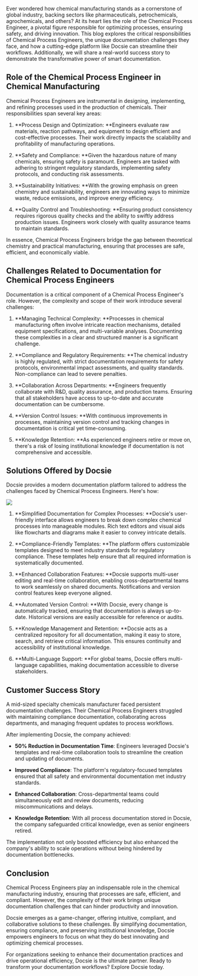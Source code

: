 Ever wondered how chemical manufacturing stands as a cornerstone of global industry, backing sectors like pharmaceuticals, petrochemicals, agrochemicals, and others? At its heart lies the role of the Chemical Process Engineer, a pivotal figure responsible for optimizing processes, ensuring safety, and driving innovation. This blog explores the critical responsibilities of Chemical Process Engineers, the unique documentation challenges they face, and how a cutting-edge platform like Docsie can streamline their workflows. Additionally, we will share a real-world success story to demonstrate the transformative power of smart documentation.

## Role of the Chemical Process Engineer in Chemical Manufacturing

Chemical Process Engineers are instrumental in designing, implementing, and refining processes used in the production of chemicals. Their responsibilities span several key areas:

1. **Process Design and Optimization: **Engineers evaluate raw materials, reaction pathways, and equipment to design efficient and cost-effective processes. Their work directly impacts the scalability and profitability of manufacturing operations.

2. **Safety and Compliance: **Given the hazardous nature of many chemicals, ensuring safety is paramount. Engineers are tasked with adhering to stringent regulatory standards, implementing safety protocols, and conducting risk assessments.

3. **Sustainability Initiatives: **With the growing emphasis on green chemistry and sustainability, engineers are innovating ways to minimize waste, reduce emissions, and improve energy efficiency.

4. **Quality Control and Troubleshooting: **Ensuring product consistency requires rigorous quality checks and the ability to swiftly address production issues. Engineers work closely with quality assurance teams to maintain standards.

In essence, Chemical Process Engineers bridge the gap between theoretical chemistry and practical manufacturing, ensuring that processes are safe, efficient, and economically viable.

## Challenges Related to Documentation for Chemical Process Engineers

Documentation is a critical component of a Chemical Process Engineer's role. However, the complexity and scope of their work introduce several challenges:

1. **Managing Technical Complexity: **Processes in chemical manufacturing often involve intricate reaction mechanisms, detailed equipment specifications, and multi-variable analyses. Documenting these complexities in a clear and structured manner is a significant challenge.

2. **Compliance and Regulatory Requirements: **The chemical industry is highly regulated, with strict documentation requirements for safety protocols, environmental impact assessments, and quality standards. Non-compliance can lead to severe penalties.

3. **Collaboration Across Departments: **Engineers frequently collaborate with R&D, quality assurance, and production teams. Ensuring that all stakeholders have access to up-to-date and accurate documentation can be cumbersome.

4. **Version Control Issues: **With continuous improvements in processes, maintaining version control and tracking changes in documentation is critical yet time-consuming.

5. **Knowledge Retention: **As experienced engineers retire or move on, there's a risk of losing institutional knowledge if documentation is not comprehensive and accessible.

## Solutions Offered by Docsie

Docsie provides a modern documentation platform tailored to address the challenges faced by Chemical Process Engineers. Here's how:

![](https://cdn.docsie.io/workspace_PxAvC1Uenuc7ad6H3/doc_wn84Jkoc6hIMTO2eE/file_XE9A0ZiXYWRebMpME/image_4d67d10a-bea3-f4ec-c7ae-35d74bce7fff.jpg)

1. **Simplified Documentation for Complex Processes: **Docsie's user-friendly interface allows engineers to break down complex chemical processes into manageable modules. Rich text editors and visual aids like flowcharts and diagrams make it easier to convey intricate details.

2. **Compliance-Friendly Templates: **The platform offers customizable templates designed to meet industry standards for regulatory compliance. These templates help ensure that all required information is systematically documented.

3. **Enhanced Collaboration Features: **Docsie supports multi-user editing and real-time collaboration, enabling cross-departmental teams to work seamlessly on shared documents. Notifications and version control features keep everyone aligned.

4. **Automated Version Control: **With Docsie, every change is automatically tracked, ensuring that documentation is always up-to-date. Historical versions are easily accessible for reference or audits.

5. **Knowledge Management and Retention: **Docsie acts as a centralized repository for all documentation, making it easy to store, search, and retrieve critical information. This ensures continuity and accessibility of institutional knowledge.

6. **Multi-Language Support: **For global teams, Docsie offers multi-language capabilities, making documentation accessible to diverse stakeholders.

## Customer Success Story

A mid-sized specialty chemicals manufacturer faced persistent documentation challenges. Their Chemical Process Engineers struggled with maintaining compliance documentation, collaborating across departments, and managing frequent updates to process workflows.

After implementing Docsie, the company achieved:

* **50% Reduction in Documentation Time**: Engineers leveraged Docsie's templates and real-time collaboration tools to streamline the creation and updating of documents.

* **Improved Compliance**: The platform's regulatory-focused templates ensured that all safety and environmental documentation met industry standards.

* **Enhanced Collaboration**: Cross-departmental teams could simultaneously edit and review documents, reducing miscommunications and delays.

* **Knowledge Retention**: With all process documentation stored in Docsie, the company safeguarded critical knowledge, even as senior engineers retired.

The implementation not only boosted efficiency but also enhanced the company's ability to scale operations without being hindered by documentation bottlenecks.

## Conclusion

Chemical Process Engineers play an indispensable role in the chemical manufacturing industry, ensuring that processes are safe, efficient, and compliant. However, the complexity of their work brings unique documentation challenges that can hinder productivity and innovation.

Docsie emerges as a game-changer, offering intuitive, compliant, and collaborative solutions to these challenges. By simplifying documentation, ensuring compliance, and preserving institutional knowledge, Docsie empowers engineers to focus on what they do best innovating and optimizing chemical processes.

For organizations seeking to enhance their documentation practices and drive operational efficiency, Docsie is the ultimate partner. Ready to transform your documentation workflows? Explore Docsie today.